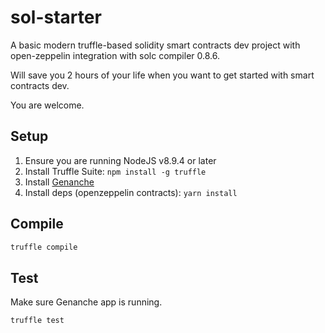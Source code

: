 # sol-starter

A basic modern truffle-based solidity smart contracts dev project with open-zeppelin integration with solc compiler 0.8.6.

Will save you 2 hours of your life when you want to get started with smart contracts dev.

You are welcome.

## Setup 
1. Ensure you are running NodeJS v8.9.4 or later
1. Install Truffle Suite: `npm install -g truffle`
2. Install [Genanche](`https://www.trufflesuite.com/ganache`)
3. Install deps (openzeppelin contracts): `yarn install`

## Compile
```bash 
truffle compile
```

## Test
Make sure Genanche app is running.

```bash 
truffle test
```
